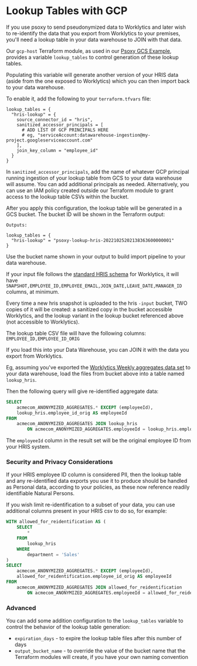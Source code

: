 # Lookup Tables with GCP

If you use psoxy to send pseudonymized data to Worklytics and later wish to re-identify the data that you export from Worklytics to your premises, you'll need a lookup table in your data warehouse to JOIN with that data.

Our `gcp-host` Terraform module, as used in our [Psoxy GCS Example](https://github.com/Worklytics/psoxy-example-gcs/tree/main), provides a variable `lookup_tables` to control generation of these lookup tables.

Populating this variable will generate another version of your HRIS data (aside from the one exposed to Worklytics) which you can then import back to your data warehouse.

To enable it, add the following to your `terraform.tfvars` file:

```hcl
lookup_tables = {
  "hris-lookup" = {
    source_connector_id = "hris",
    sanitized_accessor_principals = [
      # ADD LIST OF GCP PRINCIPALS HERE
      # eg, "serviceAccount:datawarehouse-ingestion@my-project.googleserviceaccount.com"
    ],
    join_key_column = "employee_id"
  }
}
```

In `sanitized_accessor_principals`, add the name of whatever GCP principal running ingestion of your lookup table from GCS to your data warehouse will assume. You can add additional principals as needed. Alternatively, you can use an IAM policy created outside our Terraform module to grant access to the lookup table CSVs within the bucket.

After you apply this configuration, the lookup table will be generated in a GCS bucket. The bucket ID will be shown in the Terraform output:

```shell
Outputs:

lookup_tables = {
  "hris-lookup" = "psoxy-lookup-hris-20221025202138363600000001"
}
```

Use the bucket name shown in your output to build import pipeline to your data warehouse.

If your input file follows the [standard HRIS schema](https://docs.worklytics.co/knowledge-base/connectors/bulk-data/hris-snapshots) for Worklytics, it will have `SNAPSHOT,EMPLOYEE_ID,EMPLOYEE_EMAIL,JOIN_DATE,LEAVE_DATE,MANAGER_ID` columns, at minimum.

Every time a new hris snapshot is uploaded to the hris `-input` bucket, TWO copies of it will be created: a sanitized copy in the bucket accessible Worklytics, and the lookup variant in the lookup bucket referenced above (not accessible to Worklytics).

The lookup table CSV file will have the following columns: `EMPLOYEE_ID,EMPLOYEE_ID_ORIG`

If you load this into your Data Warehouse, you can JOIN it with the data you export from Worklytics.

Eg, assuming you've exported the [Worklytics Weekly aggregates data set](https://docs.worklytics.co/knowledge-base/data-export/weekly-aggregates) to your data warehouse, load the files from bucket above into a table named `lookup_hris`.

Then the following query will give re-identified aggregate data:

```sql
SELECT
    acmecom_ANONYMIZED_AGGREGATES.* EXCEPT (employeeId),
    lookup_hris.employee_id_orig AS employeeId
FROM
    acmecom_ANONYMIZED_AGGREGATES JOIN lookup_hris
        ON acmecom_ANONYMIZED_AGGREGATES.employeeId = lookup_hris.employee_id
```

The `employeeId` column in the result set will be the original employee ID from your HRIS system.

### Security and Privacy Considerations

If your HRIS employee ID column is considered PII, then the lookup table and any re-identified data exports you use it to produce should be handled as Personal data, according to your policies, as these now reference readily identifiable Natural Persons.

If you wish limit re-identification to a subset of your data, you can use additional columns present in your HRIS csv to do so, for example:

```sql
WITH allowed_for_reidentification AS (
    SELECT
        *
    FROM
        lookup_hris
    WHERE
        department = 'Sales'
)
SELECT
    acmecom_ANONYMIZED_AGGREGATES.* EXCEPT (employeeId),
    allowed_for_reidentification.employee_id_orig AS employeeId
FROM
    acmecom_ANONYMIZED_AGGREGATES JOIN allowed_for_reidentification
        ON acmecom_ANONYMIZED_AGGREGATES.employeeId = allowed_for_reidentification.employee_id
```

### Advanced
You can add some addition configuration to the `lookup_tables` variable to control the behavior of the lookup table generation:
   - `expiration_days` - to expire the lookup table files after this number of days
   - `output_bucket_name` - to override the value of the bucket name that the Terraform modules will create, if you have your own naming convention
